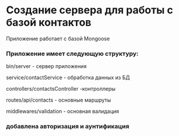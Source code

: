 # Создание сервера для работы с базой  контактов

Приложение работает с базой Mongoose
### Приложение имеет следующую структуру:

bin/server - сервер приложения

service/contactService - обработка данных из БД

controllers/contactsController -контроллеры

routes/api/contacts - основные маршруты

middlewares/validation - основная валидация
### добавлена авторизация и аунтификация

